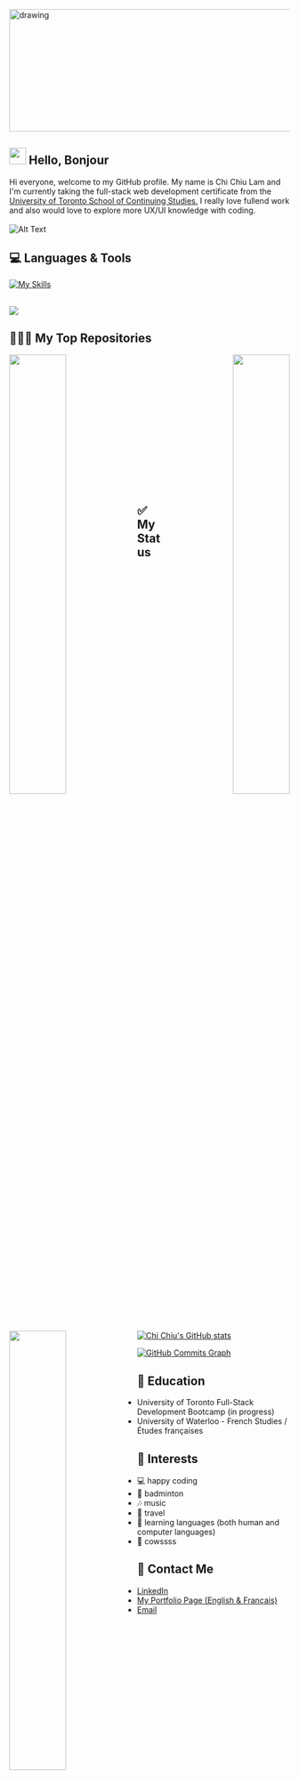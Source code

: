 <img src="https://user-images.githubusercontent.com/108379616/205279704-d56ee5b1-36b4-46bb-b937-baba23f82f44.jpg" alt="drawing" style="width:1500px; height: 220px"/>



## <img src="https://user-images.githubusercontent.com/18350557/176309783-0785949b-9127-417c-8b55-ab5a4333674e.gif" width="30" height="30"/> Hello, Bonjour


Hi everyone, welcome to my GitHub profile. My name is Chi Chiu Lam and I'm currently taking the full-stack web development certificate from the [University of Toronto School of Continuing Studies.](https://bootcamp.learn.utoronto.ca/coding/) I really love fullend work and also would love to explore more UX/UI knowledge with coding.
</br>
</br>
![Alt Text](https://media.giphy.com/media/jTNG3RF6EwbkpD4LZx/giphy.gif)


## 💻 Languages & Tools
[![My Skills](https://skillicons.dev/icons?i=js,html,css,typescript,react,mongodb,mysql,graphql,jquery,nodejs,bootstrap,sass,materialui)](https://skillicons.dev)
</br>

</br>
<img src="https://github-readme-stats.vercel.app/api/top-langs/?username=chichiulam2022&&theme=aura"/>

## 🧑🏽‍🚀 My Top Repositories

<div width="100%" align="center"><a href="https://github.com/chichiulam2022/hotel_booking" align="left"><img align="left" width="45%" src="https://github-readme-stats.vercel.app/api/pin/?username=chichiulam2022&repo=hotel_booking&title_color=0891b2&text_color=ffffff&icon_color=a855f7&bg_color=000000&hide_border=true&locale=en" /></a><a href="https://github.com/chichiulam2022/Portfolio_React" align="right"><img align="right" width="45%" src="https://github-readme-stats.vercel.app/api/pin/?username=chichiulam2022&repo=Portfolio_React&title_color=0891b2&text_color=ffffff&icon_color=a855f7&bg_color=000000&hide_border=true&locale=en" /></a></div><br />
<br />
<br />

<div width="100%" align="center"><a href="https://github.com/chichiulam2022/NoMadTravels_blog" align="left"><img align="left" width="45%" src="https://github-readme-stats.vercel.app/api/pin/?username=chichiulam2022&repo=NoMadTravels_blog&title_color=0891b2&text_color=ffffff&icon_color=a855f7&bg_color=000000&hide_border=true&locale=en" /></a></div>
<br />
<br />
<br />
<br />
<br />
<br />
<br />
<br />
<br />
<br />
<br />

## ✅ My Status
[![Chi Chiu's GitHub stats](https://github-readme-stats.vercel.app/api?username=chichiulam2022&show_icons=true&&theme=midnight-purple)](https://github.com/chichiulam2022/github-readme-stats)

<a href="http://www.github.com/chichiulam2022"><img src="https://github-readme-activity-graph.cyclic.app/graph?username=chichiulam2022&bg_color=000000&color=ffffff&line=a855f7&point=ffffff&area_color=000000&area=true&hide_border=true&custom_title=GitHub%20Commits%20Graph" alt="GitHub Commits Graph" /></a>


## 📖 Education
* University of Toronto Full-Stack Development Bootcamp (in progress)
* University of Waterloo - French Studies / Études françaises

## 🚀 Interests
* 💻  happy coding
* 🏸  badminton
* 🎶  music
* 🗽  travel
* 📙  learning languages (both human and computer languages)
* 🐄 cowssss

## 📱 Contact Me
* [LinkedIn](https://www.linkedin.com/in/chichiu-lam-7142a771/)
* [My Portfolio Page (English & Français)](https://chichiulam.netlify.app/)
* [Email](mailto:lamcc90@gmail.com)
